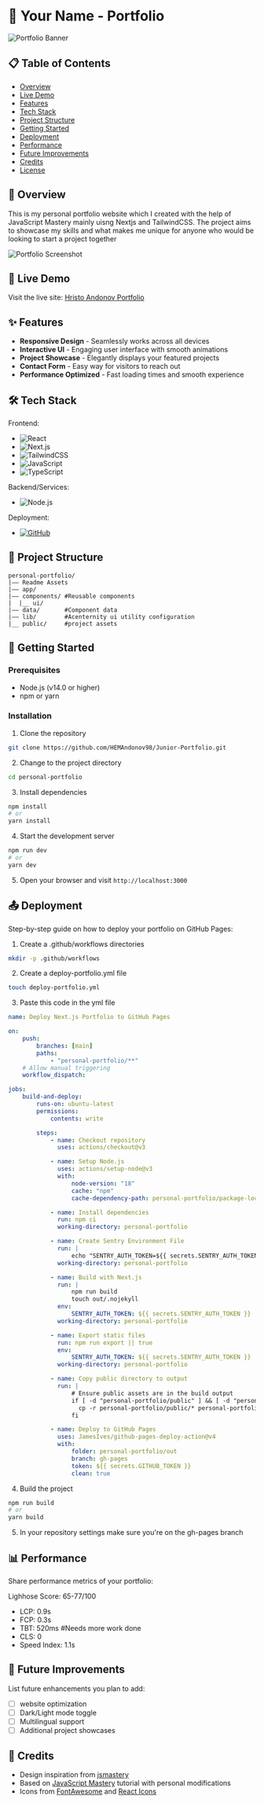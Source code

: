 # 🌟 Your Name - Portfolio

![Portfolio Banner](Readme%20Assets/portfolio-portrait.png)

## 📋 Table of Contents

-   [Overview](#overview)
-   [Live Demo](#live-demo)
-   [Features](#features)
-   [Tech Stack](#tech-stack)
-   [Project Structure](#project-structure)
-   [Getting Started](#getting-started)
-   [Deployment](#deployment)
-   [Performance](#performance)
-   [Future Improvements](#future-improvements)
-   [Credits](#credits)
-   [License](#license)

## 📝 Overview

This is my personal portfolio website which I created with the help of JavaScript Mastery mainly uisng Nextjs and TailwindCSS. The project aims to showcase my skills and what makes me unique for anyone who would be looking to start a project together

![Portfolio Screenshot](/Readme%20Assets/portfolio-banner.jpeg)

## 🔗 Live Demo

Visit the live site: [Hristo Andonov Portfolio](https://hemandonov98.github.io/Junior-Portfolio/)

## ✨ Features

-   **Responsive Design** - Seamlessly works across all devices
-   **Interactive UI** - Engaging user interface with smooth animations
-   **Project Showcase** - Elegantly displays your featured projects
-   **Contact Form** - Easy way for visitors to reach out
-   **Performance Optimized** - Fast loading times and smooth experience

## 🛠️ Tech Stack

Frontend:

-   ![React](https://img.shields.io/badge/-React-61DAFB?style=flat-square&logo=react&logoColor=black)
-   ![Next.js](https://img.shields.io/badge/-Next.js-000000?style=flat-square&logo=next.js&logoColor=white)
-   ![TailwindCSS](https://img.shields.io/badge/-TailwindCSS-38B2AC?style=flat-square&logo=tailwind-css&logoColor=white)
-   ![JavaScript](https://img.shields.io/badge/-JavaScript-F7DF1E?style=flat-square&logo=javascript&logoColor=black)
-   ![TypeScript](https://img.shields.io/badge/-TypeScript-3178C6?style=flat-square&logo=typescript&logoColor=white)

Backend/Services:

-   ![Node.js](https://img.shields.io/badge/-Node.js-339933?style=flat-square&logo=node.js&logoColor=white)

Deployment:

-   [![GitHub](https://img.shields.io/badge/GitHub-%23121011.svg?logo=github&logoColor=white)](#)

## 📂 Project Structure

```
personal-portfolio/
|—— Readme Assets
|—— app/
|—— components/ #Reusable components
|  |__ ui/
|—— data/       #Component data
|—— lib/        #Acenternity ui utility configuration
|__ public/     #project assets
```

## 🚀 Getting Started

### Prerequisites

-   Node.js (v14.0 or higher)
-   npm or yarn

### Installation

1. Clone the repository

```bash
git clone https://github.com/HEMAndonov98/Junior-Portfolio.git
```

2. Change to the project directory

```bash
cd personal-portfolio
```

3. Install dependencies

```bash
npm install
# or
yarn install
```

4. Start the development server

```bash
npm run dev
# or
yarn dev
```

5. Open your browser and visit `http://localhost:3000`

## 📤 Deployment

Step-by-step guide on how to deploy your portfolio on GitHub Pages:

1. Create a .github/workflows directories

```bash
mkdir -p .github/workflows
```

2. Create a deploy-portfolio.yml file

```bash
touch deploy-portfolio.yml
```

3. Paste this code in the yml file

```yml
name: Deploy Next.js Portfolio to GitHub Pages

on:
    push:
        branches: [main]
        paths:
            - "personal-portfolio/**"
    # Allow manual triggering
    workflow_dispatch:

jobs:
    build-and-deploy:
        runs-on: ubuntu-latest
        permissions:
            contents: write

        steps:
            - name: Checkout repository
              uses: actions/checkout@v3

            - name: Setup Node.js
              uses: actions/setup-node@v3
              with:
                  node-version: "18"
                  cache: "npm"
                  cache-dependency-path: personal-portfolio/package-lock.json

            - name: Install dependencies
              run: npm ci
              working-directory: personal-portfolio

            - name: Create Sentry Environment File
              run: |
                  echo "SENTRY_AUTH_TOKEN=${{ secrets.SENTRY_AUTH_TOKEN }}" > .env.sentry-build-plugin
              working-directory: personal-portfolio

            - name: Build with Next.js
              run: |
                  npm run build
                  touch out/.nojekyll
              env:
                  SENTRY_AUTH_TOKEN: ${{ secrets.SENTRY_AUTH_TOKEN }}
              working-directory: personal-portfolio

            - name: Export static files
              run: npm run export || true
              env:
                  SENTRY_AUTH_TOKEN: ${{ secrets.SENTRY_AUTH_TOKEN }}
              working-directory: personal-portfolio

            - name: Copy public directory to output
              run: |
                  # Ensure public assets are in the build output
                  if [ -d "personal-portfolio/public" ] && [ -d "personal-portfolio/out" ]; then
                    cp -r personal-portfolio/public/* personal-portfolio/out/
                  fi

            - name: Deploy to GitHub Pages
              uses: JamesIves/github-pages-deploy-action@v4
              with:
                  folder: personal-portfolio/out
                  branch: gh-pages
                  token: ${{ secrets.GITHUB_TOKEN }}
                  clean: true
```

4. Build the project

```bash
npm run build
# or
yarn build
```

5. In your repository settings make sure you're on the gh-pages branch

## 📊 Performance

Share performance metrics of your portfolio:

Lighhose Score: 65-77/100

-   LCP: 0.9s
-   FCP: 0.3s
-   TBT: 520ms #Needs more work done
-   CLS: 0
-   Speed Index: 1.1s

## 🔮 Future Improvements

List future enhancements you plan to add:

-   [ ] website optimization
-   [ ] Dark/Light mode toggle
-   [ ] Multilingual support
-   [ ] Additional project showcases

## 🙏 Credits

-   Design inspiration from [jsmastery](https://resource.jsmastery.pro/minimal-portfolio)
-   Based on [JavaScript Mastery](https://www.jsmastery.pro/) tutorial with personal modifications
-   Icons from [FontAwesome](https://fontawesome.com/) and [React Icons](https://react-icons.github.io/react-icons/)
